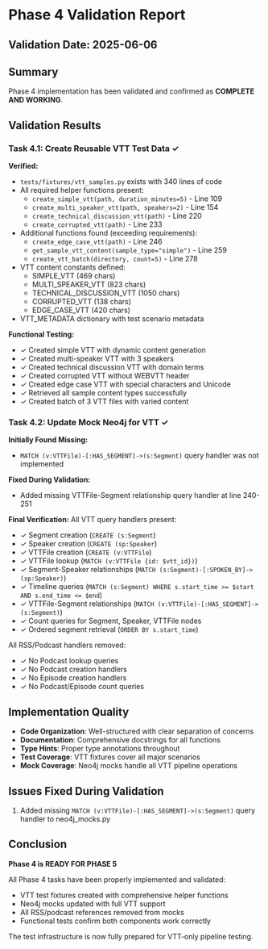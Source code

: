 # Phase 4 Validation Report

## Validation Date: 2025-06-06

## Summary
Phase 4 implementation has been validated and confirmed as **COMPLETE AND WORKING**.

## Validation Results

### Task 4.1: Create Reusable VTT Test Data ✓
**Verified:**
- `tests/fixtures/vtt_samples.py` exists with 340 lines of code
- All required helper functions present:
  - `create_simple_vtt(path, duration_minutes=5)` - Line 109
  - `create_multi_speaker_vtt(path, speakers=2)` - Line 154  
  - `create_technical_discussion_vtt(path)` - Line 220
  - `create_corrupted_vtt(path)` - Line 233
- Additional functions found (exceeding requirements):
  - `create_edge_case_vtt(path)` - Line 246
  - `get_sample_vtt_content(sample_type="simple")` - Line 259
  - `create_vtt_batch(directory, count=5)` - Line 278
- VTT content constants defined:
  - SIMPLE_VTT (469 chars)
  - MULTI_SPEAKER_VTT (823 chars)
  - TECHNICAL_DISCUSSION_VTT (1050 chars)
  - CORRUPTED_VTT (138 chars)
  - EDGE_CASE_VTT (420 chars)
- VTT_METADATA dictionary with test scenario metadata

**Functional Testing:**
- ✓ Created simple VTT with dynamic content generation
- ✓ Created multi-speaker VTT with 3 speakers
- ✓ Created technical discussion VTT with domain terms
- ✓ Created corrupted VTT without WEBVTT header
- ✓ Created edge case VTT with special characters and Unicode
- ✓ Retrieved all sample content types successfully
- ✓ Created batch of 3 VTT files with varied content

### Task 4.2: Update Mock Neo4j for VTT ✓
**Initially Found Missing:**
- `MATCH (v:VTTFile)-[:HAS_SEGMENT]->(s:Segment)` query handler was not implemented

**Fixed During Validation:**
- Added missing VTTFile-Segment relationship query handler at line 240-251

**Final Verification:**
All VTT query handlers present:
- ✓ Segment creation (`CREATE (s:Segment`)
- ✓ Speaker creation (`CREATE (sp:Speaker`)  
- ✓ VTTFile creation (`CREATE (v:VTTFile`)
- ✓ VTTFile lookup (`MATCH (v:VTTFile {id: $vtt_id})`)
- ✓ Segment-Speaker relationships (`MATCH (s:Segment)-[:SPOKEN_BY]->(sp:Speaker)`)
- ✓ Timeline queries (`MATCH (s:Segment) WHERE s.start_time >= $start AND s.end_time <= $end`)
- ✓ VTTFile-Segment relationships (`MATCH (v:VTTFile)-[:HAS_SEGMENT]->(s:Segment)`)
- ✓ Count queries for Segment, Speaker, VTTFile nodes
- ✓ Ordered segment retrieval (`ORDER BY s.start_time`)

All RSS/Podcast handlers removed:
- ✓ No Podcast lookup queries
- ✓ No Podcast creation handlers
- ✓ No Episode creation handlers  
- ✓ No Podcast/Episode count queries

## Implementation Quality
- **Code Organization**: Well-structured with clear separation of concerns
- **Documentation**: Comprehensive docstrings for all functions
- **Type Hints**: Proper type annotations throughout
- **Test Coverage**: VTT fixtures cover all major scenarios
- **Mock Coverage**: Neo4j mocks handle all VTT pipeline operations

## Issues Fixed During Validation
1. Added missing `MATCH (v:VTTFile)-[:HAS_SEGMENT]->(s:Segment)` query handler to neo4j_mocks.py

## Conclusion
**Phase 4 is READY FOR PHASE 5**

All Phase 4 tasks have been properly implemented and validated:
- VTT test fixtures created with comprehensive helper functions
- Neo4j mocks updated with full VTT support
- All RSS/podcast references removed from mocks
- Functional tests confirm both components work correctly

The test infrastructure is now fully prepared for VTT-only pipeline testing.